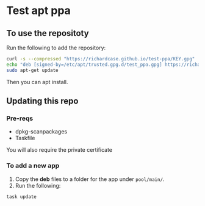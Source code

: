 # Test apt ppa

## To use the repositoty

 Run the following to add the repository:

```bash
curl -s --compressed "https://richardcase.github.io/test-ppa/KEY.gpg" | gpg --dearmor | sudo tee /etc/apt/trusted.gpg.d/test_ppa.gpg >/dev/null
echo "deb [signed-by=/etc/apt/trusted.gpg.d/test_ppa.gpg] https://richardcase.github.io/test-ppa stable main" | sudo tee /etc/apt/sources.list.d/test_ppa.list
sudo apt-get update
```

Then you can apt install.

## Updating this repo

### Pre-reqs

- dpkg-scanpackages
- Taskfile

You will also require the private certificate

### To add a new app

1. Copy the **deb** files to a folder for the app under `pool/main/`.
2. Run the following:

```bash
task update
```
